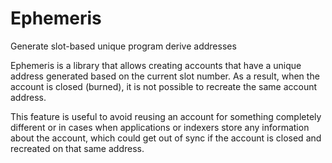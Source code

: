 # Ephemeris

Generate slot-based unique program derive addresses

Ephemeris is a library that allows creating accounts that have a unique address generated
based on the current slot number. As a result, when the account is closed (burned), it is
not possible to recreate the same account address.

This feature is useful to avoid reusing an account for something completely different or
in cases when applications or indexers store any information about the account, which could
get out of sync if the account is closed and recreated on that same address.